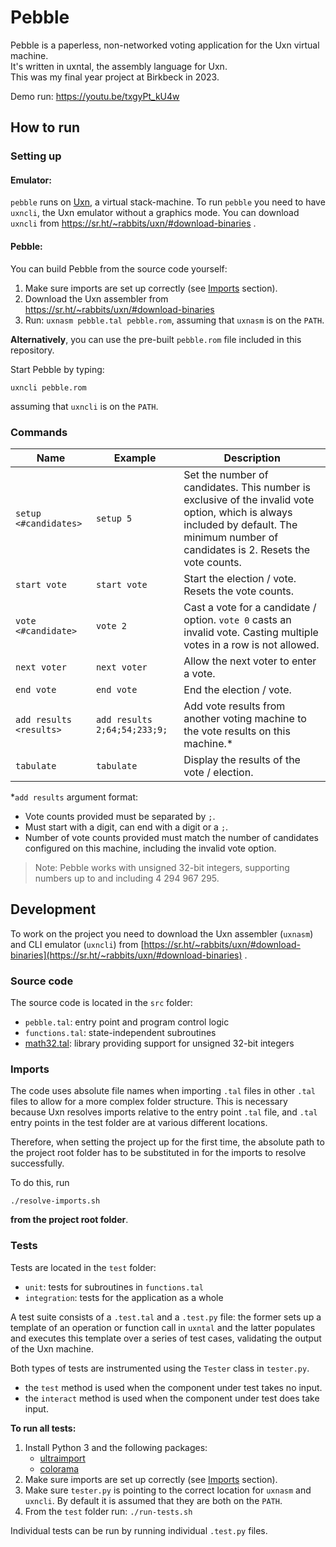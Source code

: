 
# Pebble
Pebble is a paperless, non-networked voting application for the Uxn virtual machine.\
It's written in uxntal, the assembly language for Uxn.\
This was my final year project at Birkbeck in 2023.

Demo run: https://youtu.be/txgyPt_kU4w

## How to run
### Setting up
#### Emulator:
`pebble` runs on [Uxn](https://wiki.xxiivv.com/site/uxn.html), a virtual stack-machine.  To run `pebble` you need to have `uxncli`, the Uxn emulator without a graphics mode. You can download `uxncli` from https://sr.ht/~rabbits/uxn/#download-binaries .
 #### Pebble:
 You can build Pebble from the source code yourself:
 1. Make sure imports are set up correctly (see [Imports](#imports) section).
 2. Download the Uxn assembler from https://sr.ht/~rabbits/uxn/#download-binaries
 3. Run: `uxnasm pebble.tal pebble.rom`, assuming that `uxnasm` is on the `PATH`.

**Alternatively**, you can use the pre-built `pebble.rom` file included in this repository.

Start Pebble by typing:

    uxncli pebble.rom
assuming that `uxncli` is on the `PATH`.
### Commands

|Name                      |Example                          |Description                         |
|----------------------|-------------------------------|-----------------------------|
|`setup <#candidates>`|`setup 5`            |Set the number of candidates. This number is exclusive of the invalid vote option, which is always included by default. The minimum number of candidates is 2. Resets the vote counts.            |
|`start vote`          |`start vote`            |Start the election / vote. Resets the vote counts.           |
|`vote <#candidate>`          |`vote 2`|Cast a vote for a candidate / option. `vote 0` casts an invalid vote. Casting multiple votes in a row is not allowed.|
|`next voter`          |`next voter`|Allow the next voter to enter a vote.|
|`end vote`          |`end vote`|End the election / vote.|
|`add results <results>`          |`add results 2;64;54;233;9;`|Add vote results from another voting machine to the vote results on this machine.* |
|`tabulate`          |`tabulate`|Display the results of the vote / election.|

\*`add results` argument format:
 - Vote counts provided must be separated by `;`.
 - Must start with a digit, can end with a digit or a `;`.
 - Number of vote counts provided must match the number of candidates configured on this machine, including the invalid vote option.

> Note: Pebble works with unsigned 32-bit integers, supporting numbers up to and including 4 294 967 295.

## Development
To work on the project you need to download the Uxn assembler (`uxnasm`) and CLI emulator (`uxncli`) from [https://sr.ht/~rabbits/uxn/#download-binaries](https://sr.ht/~rabbits/uxn/#download-binaries) .
### Source code
The source code is located in the `src` folder:
- `pebble.tal`: entry point and program control logic
- `functions.tal`: state-independent subroutines 
- [math32.tal](http://plastic-idolatry.com/erik/nxu/math32.tal): library providing support for unsigned 32-bit integers

### Imports
The code uses absolute file names when importing `.tal` files in other `.tal` files to allow for a more complex folder structure.  This is necessary because Uxn resolves imports relative to the entry point `.tal` file, and `.tal` entry points in the test folder are at various different locations. 

Therefore, when setting the project up for the first time, the absolute path to the project root folder has to be substituted in for the imports to resolve successfully.

To do this, run

    ./resolve-imports.sh
   
**from the project root folder**.

### Tests
Tests are located in the `test` folder:
- `unit`: tests for subroutines in `functions.tal`
- `integration`: tests for the application as a whole

A test suite consists of a `.test.tal` and a `.test.py` file: the former sets up a template of an operation or function call in `uxntal` and the latter populates and executes this template over a series of test cases, validating the output of the Uxn machine.

Both types of tests are instrumented using the `Tester` class in `tester.py`. 
- the `test` method is used when the component under test takes no input.
- the `interact` method is used when the component under test does take input.

**To run all tests:**
1. Install Python 3 and the following packages:
   * [ultraimport](https://github.com/ronny-rentner/ultraimport)
   * [colorama](https://github.com/tartley/colorama)
2. Make sure imports are set up correctly (see [Imports](#imports) section).
3. Make sure `tester.py` is pointing to the correct location for `uxnasm` and `uxncli`. By default it is assumed that they are both on the `PATH`.
4. From the `test` folder run: `./run-tests.sh`

Individual tests can be run by running individual `.test.py` files.
